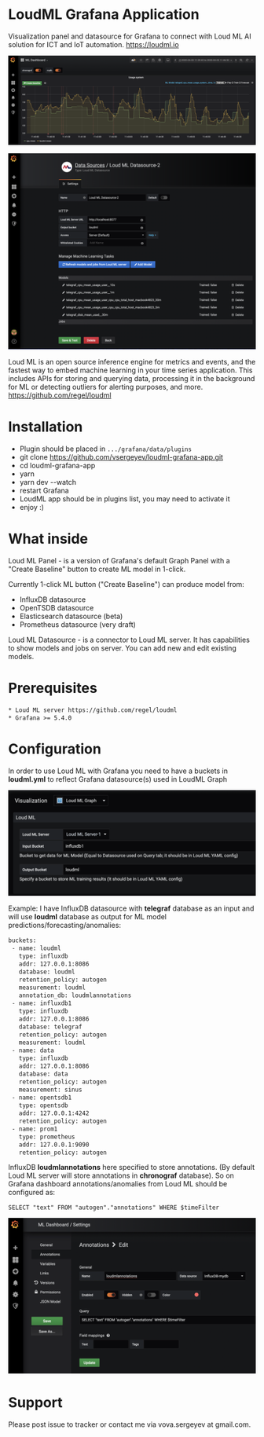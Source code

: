 # LoudML Grafana Application

Visualization panel and datasource for Grafana to connect with Loud ML AI solution for ICT and IoT
automation. https://loudml.io

![LoudML Panel in Grafana](docs/loudml_grafana_panel.png)

![LoudML Datasource in Grafana](docs/loudml_grafana_datasource.png)

Loud ML is an open source inference engine for metrics and events, and the fastest way to embed machine learning in your time series application. This includes APIs for storing and querying data, processing it in the background for ML or detecting outliers for alerting purposes, and more.
https://github.com/regel/loudml

# Installation

 * Plugin should be placed in `.../grafana/data/plugins`
 * git clone https://github.com/vsergeyev/loudml-grafana-app.git
 * cd loudml-grafana-app
 * yarn
 * yarn dev --watch
 * restart Grafana
 * LoudML app should be in plugins list, you may need to activate it
 * enjoy :)

# What inside

Loud ML Panel - is a version of Grafana's default Graph Panel with a "Create Baseline" button
to create ML model in 1-click.

Currently 1-click ML button ("Create Baseline") can produce model from:

 * InfluxDB datasource
 * OpenTSDB datasource
 * Elasticsearch datasource (beta)
 * Prometheus datasource (very draft)

Loud ML Datasource - is a connector to Loud ML server. It has capabilities to show models and jobs on server. You can add new and edit existing models.

# Prerequisites

    * Loud ML server https://github.com/regel/loudml
    * Grafana >= 5.4.0

# Configuration

In order to use Loud ML with Grafana you need to have a buckets in **loudml.yml** to reflect Grafana datasource(s) used in LoudML Graph

![LoudML Panel Configuration in Grafana](docs/loudml_props.png)

Example: I have InfluxDB datasource with **telegraf** database as an input and will use **loudml** database as output for ML model predictions/forecasting/anomalies:

    buckets:
     - name: loudml
       type: influxdb
       addr: 127.0.0.1:8086
       database: loudml
       retention_policy: autogen
       measurement: loudml
       annotation_db: loudmlannotations
     - name: influxdb1
       type: influxdb
       addr: 127.0.0.1:8086
       database: telegraf
       retention_policy: autogen
       measurement: loudml
     - name: data
       type: influxdb
       addr: 127.0.0.1:8086
       database: data
       retention_policy: autogen
       measurement: sinus
     - name: opentsdb1
       type: opentsdb
       addr: 127.0.0.1:4242
       retention_policy: autogen
     - name: prom1
       type: prometheus
       addr: 127.0.0.1:9090
       retention_policy: autogen

InfluxDB **loudmlannotations** here specified to store annotations. (By default Loud ML server will store annotations in **chronograf** database). So on Grafana dashboard annotations/anomalies from Loud ML should be configured as:

    SELECT "text" FROM "autogen"."annotations" WHERE $timeFilter

![LoudML Annotations in Grafana](docs/loudml_annotations.png)

# Support

Please post issue to tracker or contact me via vova.sergeyev at gmail.com.
